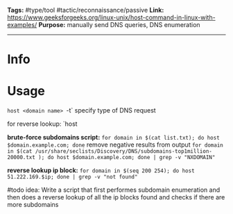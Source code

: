 **Tags:** #type/tool #tactic/reconnaissance/passive
**Link:** https://www.geeksforgeeks.org/linux-unix/host-command-in-linux-with-examples/
**Purpose:** manually send DNS queries, DNS enumeration

---
# Info

# Usage 
`host <domain name>
`-t` specify type of DNS request 

for reverse lookup: `host <IP address>

**brute-force subdomains script:**
`for domain in $(cat list.txt); do host $domain.example.com; done`
remove negative results from output
`for domain in $(cat /usr/share/seclists/Discovery/DNS/subdomains-top1million-20000.txt ); do host $domain.example.com; done | grep -v "NXDOMAIN"`

**reverse lookup ip block:**
`for domain in $(seq 200 254); do host 51.222.169.$ip; done | grep -v "not found"`

#todo idea: Write a script that first performes subdomain enumeration and then does a reverse lookup of all the ip blocks found and checks if there are more subdomains

